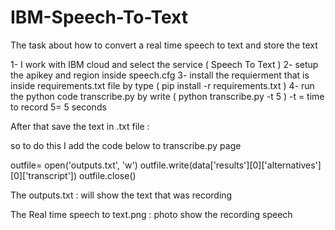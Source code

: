 # IBM-Speech-To-Text
The task about how to convert a real time speech to text and store the text 

1- I work with IBM cloud and select the service ( Speech To Text )
2- setup the apikey and region inside speech.cfg
3- install the requierment that is inside requirements.txt file  by type    ( pip install -r requirements.txt )
4- run the python code transcribe.py   by write   ( python transcribe.py -t 5 )  -t = time to record   5= 5 seconds

After that save the text in .txt file :

so to do this I add the code below to transcribe.py page 

 outfile= open('outputs.txt', 'w')
 outfile.write(data['results'][0]['alternatives'][0]['transcript'])
 outfile.close()
 
 The outputs.txt : will show the text that was recording
 
 The Real time speech to text.png : photo show the recording speech
 
 
